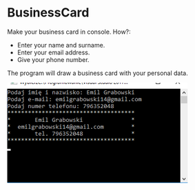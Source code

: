 # BusinessCard
Make your business card in console.
How?:
- Enter your name and surname.
- Enter your email address.
- Give your phone number.

The program will draw a business card with your personal data.

![Example screenshot](./Wizytówka/img/1.png)
